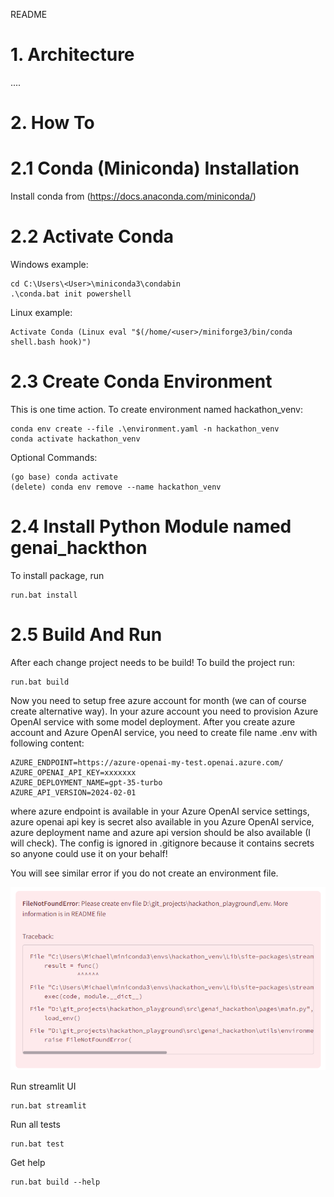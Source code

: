 README


# 1. Architecture

....

# 2. How To

# 2.1 Conda (Miniconda) Installation

Install conda from (https://docs.anaconda.com/miniconda/)

# 2.2 Activate Conda

Windows example:
```
cd C:\Users\<User>\miniconda3\condabin
.\conda.bat init powershell
```

Linux example:
```
Activate Conda (Linux eval "$(/home/<user>/miniforge3/bin/conda shell.bash hook)")
```

# 2.3 Create Conda Environment

This is one time action. To create environment named hackathon_venv:
```
conda env create --file .\environment.yaml -n hackathon_venv
conda activate hackathon_venv
```

Optional Commands:
```
(go base) conda activate
(delete) conda env remove --name hackathon_venv
```

# 2.4 Install Python Module named genai_hackthon

To install package, run 
```
run.bat install
```


# 2.5 Build And Run

After each change project needs to be build! To build the project run:
```
run.bat build
```

Now you need to setup free azure account for month (we can of course create alternative way).
In your azure account you need to provision Azure OpenAI service with some model deployment.
After you create azure account and Azure OpenAI service, you need to create file name .env with following content:
 
```
AZURE_ENDPOINT=https://azure-openai-my-test.openai.azure.com/
AZURE_OPENAI_API_KEY=xxxxxxx
AZURE_DEPLOYMENT_NAME=gpt-35-turbo
AZURE_API_VERSION=2024-02-01
```

where azure endpoint is available in your Azure OpenAI service settings, azure openai api key is secret also available in you Azure OpenAI service, azure deployment name and azure api version should be also available (I will check).
The config is ignored in .gitignore because it contains secrets so anyone could use it on your behalf!


You will see similar error if you do not create an environment file.

![Example of missing env configuration file](./assets/missingEnvFile.png)



Run streamlit UI

```
run.bat streamlit
```

Run all tests

```
run.bat test
```

Get help

```
run.bat build --help
```
